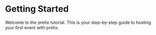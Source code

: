 # Getting Started

Welcome to the pretix tutorial. This is your step-by-step guide to hosting your first event with pretix.